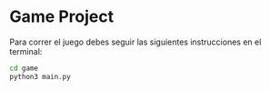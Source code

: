 # Game Project

Para correr el juego debes seguir las siguientes instrucciones en el
terminal:

```sh
cd game
python3 main.py 
```